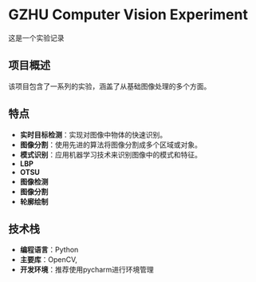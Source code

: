 # GZHU Computer Vision Experiment

这是一个实验记录

## 项目概述
该项目包含了一系列的实验，涵盖了从基础图像处理的多个方面。

## 特点
- **实时目标检测**：实现对图像中物体的快速识别。
- **图像分割**：使用先进的算法将图像分割成多个区域或对象。
- **模式识别**：应用机器学习技术来识别图像中的模式和特征。
- **LBP**
- **OTSU**
- **图像检测**
- **图像分割**
- **轮廓绘制**
## 技术栈
- **编程语言**：Python
- **主要库**：OpenCV, 
- **开发环境**：推荐使用pycharm进行环境管理


